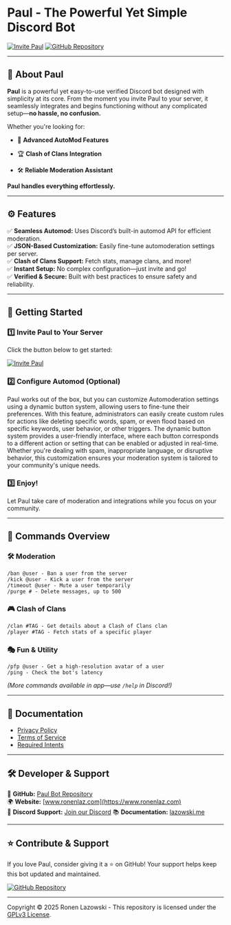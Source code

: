 # Paul - The Powerful Yet Simple Discord Bot
[![Invite Paul](https://img.shields.io/badge/Invite-Paul%20Bot-blue?style=flat&logo=discord)](https://discord.com/oauth2/authorize?client_id=1249144690461118627)
[![GitHub Repository](https://img.shields.io/github/stars/your-repo?style=social)](https://github.com/ronenlazowski/paul)

---

## 🤖 About Paul

**Paul** is a powerful yet easy-to-use verified Discord bot designed with simplicity at its core. From the moment you invite Paul to your server, it seamlessly integrates and begins functioning without any complicated setup—**no hassle, no confusion.**

Whether you're looking for:

- 🚨 **Advanced AutoMod Features**

- 🏆 **Clash of Clans Integration**

- 🛠️ **Reliable Moderation Assistant**

**Paul handles everything effortlessly.**

---

## ⚙️ Features

✅ **Seamless Automod:** Uses Discord’s built-in automod API for efficient moderation.  
✅ **JSON-Based Customization:** Easily fine-tune automoderation settings per server.  
✅ **Clash of Clans Support:** Fetch stats, manage clans, and more!  
✅ **Instant Setup:** No complex configuration—just invite and go!  
✅ **Verified & Secure:** Built with best practices to ensure safety and reliability.

---

## 🚀 Getting Started

### **1️⃣ Invite Paul to Your Server**
Click the button below to get started:

[![Invite Paul](https://img.shields.io/badge/Invite-Paul%20Bot-blue?style=flat&logo=discord)](https://discord.com/oauth2/authorize?client_id=1249144690461118627)

### **2️⃣ Configure Automod (Optional)**
Paul works out of the box, but you can customize Automoderation settings using a dynamic button system, allowing users to fine-tune their preferences. With this feature, administrators can easily create custom rules for actions like deleting specific words, spam, or even flood based on specific keywords, user behavior, or other triggers. The dynamic button system provides a user-friendly interface, where each button corresponds to a different action or setting that can be enabled or adjusted in real-time. Whether you're dealing with spam, inappropriate language, or disruptive behavior, this customization ensures your moderation system is tailored to your community's unique needs.

### **3️⃣ Enjoy!**
Let Paul take care of moderation and integrations while you focus on your community.

---

## 📜 Commands Overview

### 🛠️ **Moderation**
```
/ban @user - Ban a user from the server
/kick @user - Kick a user from the server
/timeout @user - Mute a user temporarily
/purge # - Delete messages, up to 500
```

### 🎮 **Clash of Clans**
```
/clan #TAG - Get details about a Clash of Clans clan
/player #TAG - Fetch stats of a specific player
```

### 🎭 **Fun & Utility**
```
/pfp @user - Get a high-resolution avatar of a user
/ping - Check the bot's latency
```

*(More commands available in app—use `/help` in Discord!)*

---

## 📄 Documentation

- [Privacy Policy](docs/PRIVACY.md)
- [Terms of Service](docs/TERMS.md)
- [Required Intents](docs/INTENTS.md)

---

## 🛠️ Developer & Support

📜 **GitHub:** [Paul Bot Repository](https://github.com/ronenlazowski/paul)  
🌍 **Website:** [www.ronenlaz.com](https://www.ronenlaz.com)  
💬 **Discord Support:** [Join our Discord](https://discord.com/invite/8hYZUtUxme)
📚 **Documentation:** [lazowski.me](https://lazowski.me)

---

## ⭐ Contribute & Support
If you love Paul, consider giving it a ⭐ on GitHub! Your support helps keep this bot updated and maintained.

[![GitHub Repository](https://img.shields.io/github/stars/your-repo?style=social)](https://github.com/ronenlazowski/paul)

---

Copyright © 2025 Ronen Lazowski - This repository is licensed under the [GPLv3 License](https://github.com/ronenlazowski/paul/blob/main/LICENSE).
